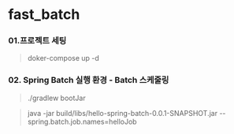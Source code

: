 # fast_batch

### 01.프로젝트 세팅
> doker-compose up -d

### 02. Spring Batch 실행 환경 - Batch 스케줄링
> ./gradlew bootJar  

> java -jar build/libs/hello-spring-batch-0.0.1-SNAPSHOT.jar --spring.batch.job.names=helloJob

